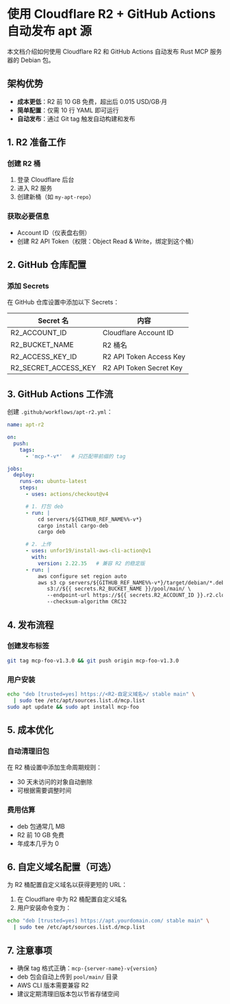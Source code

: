 # 使用 Cloudflare R2 + GitHub Actions 自动发布 apt 源

本文档介绍如何使用 Cloudflare R2 和 GitHub Actions 自动发布 Rust MCP 服务器的 Debian 包。

## 架构优势

- **成本更低**：R2 前 10 GB 免费，超出后 0.015 USD/GB·月
- **简单配置**：仅需 10 行 YAML 即可运行
- **自动发布**：通过 Git tag 触发自动构建和发布

## 1. R2 准备工作

### 创建 R2 桶
1. 登录 Cloudflare 后台
2. 进入 R2 服务
3. 创建新桶（如 `my-apt-repo`）

### 获取必要信息
- Account ID（仪表盘右侧）
- 创建 R2 API Token（权限：Object Read & Write，绑定到这个桶）

## 2. GitHub 仓库配置

### 添加 Secrets
在 GitHub 仓库设置中添加以下 Secrets：

| Secret 名 | 内容 |
|---|---|
| R2_ACCOUNT_ID | Cloudflare Account ID |
| R2_BUCKET_NAME | R2 桶名 |
| R2_ACCESS_KEY_ID | R2 API Token Access Key |
| R2_SECRET_ACCESS_KEY | R2 API Token Secret Key |

## 3. GitHub Actions 工作流

创建 `.github/workflows/apt-r2.yml`：

```yaml
name: apt-r2

on:
  push:
    tags:
      - 'mcp-*-v*'   # 只匹配带前缀的 tag

jobs:
  deploy:
    runs-on: ubuntu-latest
    steps:
      - uses: actions/checkout@v4

      # 1. 打包 deb
      - run: |
          cd servers/${GITHUB_REF_NAME%%-v*}
          cargo install cargo-deb
          cargo deb

      # 2. 上传
      - uses: unfor19/install-aws-cli-action@v1
        with:
          version: 2.22.35   # 兼容 R2 的稳定版
      - run: |
          aws configure set region auto
          aws s3 cp servers/${GITHUB_REF_NAME%%-v*}/target/debian/*.deb \
             s3://${{ secrets.R2_BUCKET_NAME }}/pool/main/ \
             --endpoint-url https://${{ secrets.R2_ACCOUNT_ID }}.r2.cloudflarestorage.com \
             --checksum-algorithm CRC32
```

## 4. 发布流程

### 创建发布标签
```bash
git tag mcp-foo-v1.3.0 && git push origin mcp-foo-v1.3.0
```

### 用户安装
```bash
echo "deb [trusted=yes] https://<R2-自定义域名>/ stable main" \
  | sudo tee /etc/apt/sources.list.d/mcp.list
sudo apt update && sudo apt install mcp-foo
```

## 5. 成本优化

### 自动清理旧包
在 R2 桶设置中添加生命周期规则：
- 30 天未访问的对象自动删除
- 可根据需要调整时间

### 费用估算
- deb 包通常几 MB
- R2 前 10 GB 免费
- 年成本几乎为 0

## 6. 自定义域名配置（可选）

为 R2 桶配置自定义域名以获得更短的 URL：

1. 在 Cloudflare 中为 R2 桶配置自定义域名
2. 用户安装命令变为：
```bash
echo "deb [trusted=yes] https://apt.yourdomain.com/ stable main" \
  | sudo tee /etc/apt/sources.list.d/mcp.list
```

## 7. 注意事项

- 确保 tag 格式正确：`mcp-{server-name}-v{version}`
- deb 包会自动上传到 `pool/main/` 目录
- AWS CLI 版本需要兼容 R2
- 建议定期清理旧版本包以节省存储空间